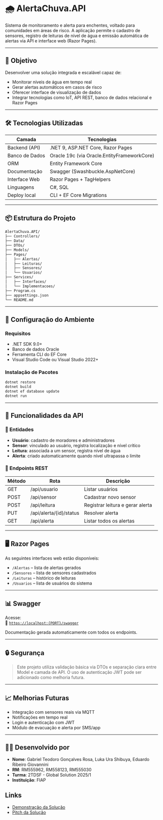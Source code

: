 # 🌧️ AlertaChuva.API

Sistema de monitoramento e alerta para enchentes, voltado para comunidades em áreas de risco. A aplicação permite o cadastro de sensores, registro de leituras de nível de água e emissão automática de alertas via API e interface web (Razor Pages).

---

## 📌 Objetivo

Desenvolver uma solução integrada e escalável capaz de:

- Monitorar níveis de água em tempo real
- Gerar alertas automáticos em casos de risco
- Oferecer interface de visualização de dados
- Integrar tecnologias como IoT, API REST, banco de dados relacional e Razor Pages

---

## 🛠️ Tecnologias Utilizadas

| Camada         | Tecnologias                                 |
| -------------- | ------------------------------------------- |
| Backend (API)  | .NET 9, ASP.NET Core, Razor Pages           |
| Banco de Dados | Oracle 19c (via Oracle.EntityFrameworkCore) |
| ORM            | Entity Framework Core                       |
| Documentação   | Swagger (Swashbuckle.AspNetCore)            |
| Interface Web  | Razor Pages + TagHelpers                    |
| Linguagens     | C#, SQL                                     |
| Deploy local   | CLI + EF Core Migrations                    |

---

## 📦 Estrutura do Projeto

```bash
AlertaChuva.API/
├── Controllers/
├── Data/
├── DTOs/
├── Models/
├── Pages/
│   ├── Alertas/
│   ├── Leituras/
│   ├── Sensores/
│   └── Usuarios/
├── Services/
│   ├── Interfaces/
│   └── Implementacoes/
├── Program.cs
├── appsettings.json
└── README.md
```

---

## 🔧 Configuração do Ambiente

### Requisitos

- .NET SDK 9.0+
- Banco de dados Oracle
- Ferramenta CLI do EF Core
- Visual Studio Code ou Visual Studio 2022+

### Instalação de Pacotes

```bash
dotnet restore
dotnet build
dotnet ef database update
dotnet run
```

---

## 🧪 Funcionalidades da API

### 🔹 Entidades

- **Usuário**: cadastro de moradores e administradores
- **Sensor**: vinculado ao usuário, registra localização e nível crítico
- **Leitura**: associada a um sensor, registra nível de água
- **Alerta**: criado automaticamente quando nível ultrapassa o limite

### 🔹 Endpoints REST

| Método | Rota                    | Descrição                        |
| ------ | ----------------------- | -------------------------------- |
| GET    | /api/usuario            | Listar usuários                  |
| POST   | /api/sensor             | Cadastrar novo sensor            |
| POST   | /api/leitura            | Registrar leitura e gerar alerta |
| PUT    | /api/alerta/{id}/status | Resolver alerta                  |
| GET    | /api/alerta             | Listar todos os alertas          |

---

## 🖥️ Razor Pages

As seguintes interfaces web estão disponíveis:

- `/Alertas` – lista de alertas gerados
- `/Sensores` – lista de sensores cadastrados
- `/Leituras` – histórico de leituras
- `/Usuarios` – lista de usuários do sistema

---

## 📊 Swagger

Acesse:  
📎 [`https://localhost:{PORT}/swagger`](https://localhost:{PORT}/swagger)

Documentação gerada automaticamente com todos os endpoints.

---

## 🔒 Segurança

> Este projeto utiliza validação básica via DTOs e separação clara entre Model e camada de API. O uso de autenticação JWT pode ser adicionado como melhoria futura.

---

## 📈 Melhorias Futuras

- Integração com sensores reais via MQTT
- Notificações em tempo real
- Login e autenticação com JWT
- Módulo de evacuação e alerta por SMS/app

---

## 👨‍💻 Desenvolvido por

- **Nome**: Gabriel Teodoro Gonçalves Rosa, Luka Ura Shibuya, Eduardo Ribeiro Giovannini
- **RM**: RM555962, RM558123, RM555030
- **Turma**: 2TDSF - Global Solution 2025/1
- **Instituição**: FIAP

## Links

- [Demonstração da Solução](https://youtu.be/RTtLYTU8A14)
- [Pitch da Solução](https://youtu.be/68Ut_2tMYUA)
